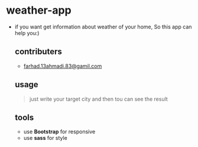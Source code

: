 # weather-app
- if you want get information about weather of your home, So this app can help you:)
  ## contributers
    - farhad.13ahmadi.83@gamil.com

  ## usage
    > just write your target city and then tou can see the result

  ## tools
    - use **Bootstrap** for responsive
    - use **sass** for style 
